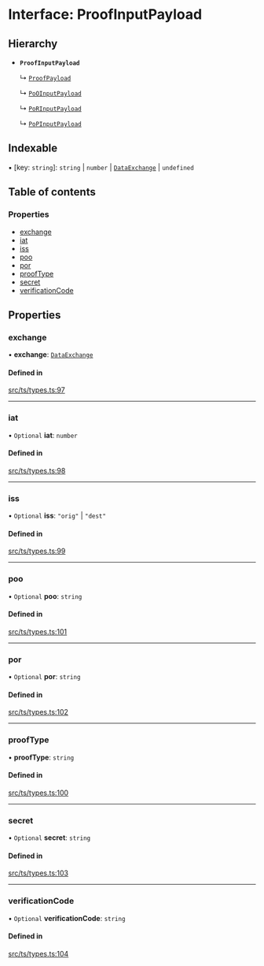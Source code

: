 # Interface: ProofInputPayload

## Hierarchy

- **`ProofInputPayload`**

  ↳ [`ProofPayload`](ProofPayload.md)

  ↳ [`PoOInputPayload`](PoOInputPayload.md)

  ↳ [`PoRInputPayload`](PoRInputPayload.md)

  ↳ [`PoPInputPayload`](PoPInputPayload.md)

## Indexable

▪ [key: `string`]: `string` \| `number` \| [`DataExchange`](DataExchange.md) \| `undefined`

## Table of contents

### Properties

- [exchange](ProofInputPayload.md#exchange)
- [iat](ProofInputPayload.md#iat)
- [iss](ProofInputPayload.md#iss)
- [poo](ProofInputPayload.md#poo)
- [por](ProofInputPayload.md#por)
- [proofType](ProofInputPayload.md#prooftype)
- [secret](ProofInputPayload.md#secret)
- [verificationCode](ProofInputPayload.md#verificationcode)

## Properties

### exchange

• **exchange**: [`DataExchange`](DataExchange.md)

#### Defined in

[src/ts/types.ts:97](https://gitlab.com/i3-market/code/wp3/t3.2/conflict-resolution/non-repudiation-protocol/-/blob/c22782d/src/ts/types.ts#L97)

___

### iat

• `Optional` **iat**: `number`

#### Defined in

[src/ts/types.ts:98](https://gitlab.com/i3-market/code/wp3/t3.2/conflict-resolution/non-repudiation-protocol/-/blob/c22782d/src/ts/types.ts#L98)

___

### iss

• `Optional` **iss**: ``"orig"`` \| ``"dest"``

#### Defined in

[src/ts/types.ts:99](https://gitlab.com/i3-market/code/wp3/t3.2/conflict-resolution/non-repudiation-protocol/-/blob/c22782d/src/ts/types.ts#L99)

___

### poo

• `Optional` **poo**: `string`

#### Defined in

[src/ts/types.ts:101](https://gitlab.com/i3-market/code/wp3/t3.2/conflict-resolution/non-repudiation-protocol/-/blob/c22782d/src/ts/types.ts#L101)

___

### por

• `Optional` **por**: `string`

#### Defined in

[src/ts/types.ts:102](https://gitlab.com/i3-market/code/wp3/t3.2/conflict-resolution/non-repudiation-protocol/-/blob/c22782d/src/ts/types.ts#L102)

___

### proofType

• **proofType**: `string`

#### Defined in

[src/ts/types.ts:100](https://gitlab.com/i3-market/code/wp3/t3.2/conflict-resolution/non-repudiation-protocol/-/blob/c22782d/src/ts/types.ts#L100)

___

### secret

• `Optional` **secret**: `string`

#### Defined in

[src/ts/types.ts:103](https://gitlab.com/i3-market/code/wp3/t3.2/conflict-resolution/non-repudiation-protocol/-/blob/c22782d/src/ts/types.ts#L103)

___

### verificationCode

• `Optional` **verificationCode**: `string`

#### Defined in

[src/ts/types.ts:104](https://gitlab.com/i3-market/code/wp3/t3.2/conflict-resolution/non-repudiation-protocol/-/blob/c22782d/src/ts/types.ts#L104)
